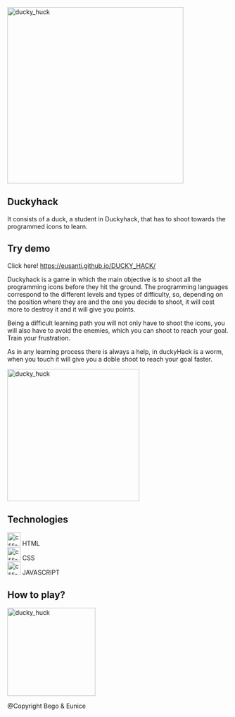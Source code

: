 <img width="400" alt="ducky_huck" src="https://user-images.githubusercontent.com/11834030/141271545-404fd16e-f5bb-47ae-b99a-397ab8468c7e.png">

## Duckyhack

It consists of a duck, a student in Duckyhack, that has to shoot towards the programmed icons to learn. 


## Try demo
Click here! https://eusanti.github.io/DUCKY_HACK/


Duckyhack is a game in which the main objective is to shoot all the programming icons before they hit the ground. 
The programming languages correspond to the different levels and types of difficulty, so, depending on the position where they are and the one you decide to shoot, it will cost more to destroy it and it will give you points.

Being a difficult learning path you will not only have to shoot the icons, you will also have to avoid the enemies, which you can shoot to reach your goal. Train your frustration.

As in any learning process there is always a help, in duckyHack is a worm, when you touch it will give you a doble shoot to reach your goal faster. 

<img width="300" alt="ducky_huck" src="https://user-images.githubusercontent.com/85948239/140496438-b2fa52d7-e19c-4b59-beff-511a86c2dc0f.png">
 
## Technologies


 <img width="30" alt="css-html" src="https://user-images.githubusercontent.com/11834030/141298040-08f14091-64d5-4187-beb1-4fd609bad5fb.png"> HTML </br>
<img width="30" alt="css-logo" src="https://user-images.githubusercontent.com/11834030/141297959-77f40f1a-b065-47bf-8183-af85d0707c86.png"> CSS </br>
<img width="30" alt="css-logo" src="https://user-images.githubusercontent.com/11834030/141298061-2dc8df49-46f7-4e4a-979f-98c1abdd5c9b.png"> JAVASCRIPT

## How to play?
<img width="200" alt="ducky_huck" src="https://user-images.githubusercontent.com/11834030/141272034-ebd0053b-2328-4113-96d4-0dbab677a9e8.png">


@Copyright Bego & Eunice



 
